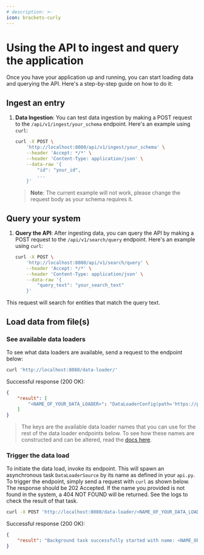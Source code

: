 ```yaml
---
# description: >-
icon: brackets-curly
---
```


# Using the API to ingest and query the application

Once you have your application up and running, you can start loading data and querying the API. Here's a step-by-step guide on how to do it:

## Ingest an entry

1. **Data Ingestion**: You can test data ingestion by making a POST request to the `/api/v1/ingest/your_schema` endpoint. Here's an example using `curl`:
    ```bash
    curl -X POST \
        'http://localhost:8080/api/v1/ingest/your_schema' \
        --header 'Accept: */*' \
        --header 'Content-Type: application/json' \
        --data-raw '{
            "id": "your_id",
            ...
        }'
    ```
    > **Note**: The current example will not work, please change the request body as your schema requires it.

## Query your system

1. **Query the API**: After ingesting data, you can query the API by making a POST request to the `/api/v1/search/query` endpoint. Here's an example using `curl`:
    ```bash
    curl -X POST \
        'http://localhost:8080/api/v1/search/query' \
        --header 'Accept: */*' \
        --header 'Content-Type: application/json' \
        --data-raw '{
            "query_text": "your_search_text"
        }'
    ```
This request will search for entities that match the query text.

## Load data from file(s)

### See available data loaders

To see what data loaders are available, send a request to the endpoint below:

```bash
curl 'http://localhost:8080/data-loader/'
```
Successful response (200 OK):
```JSON
{
    "result": [
        "<NAME_OF_YOUR_DATA_LOADER>": "DataLoaderConfig(path='https://path-to-your-file.csv', format=<DataFormat.CSV: 2>, name=None, pandas_read_kwargs='{sep: ;}')"
    ]
}
```

> The keys are the available data loader names that you can use for the rest of the data loader endpoints below. To see how these names are constructed and can be altered, read the [docs here](app.md#incorporate-data-source).

### Trigger the data load

To initiate the data load, invoke its endpoint. This will spawn an asynchronous task `DataLoaderSource` by its name as defined in your `api.py`. To trigger the endpoint, simply send a request with `curl` as shown below. The response should be 202 Accepted.
If the name you provided is not found in the system, a 404 NOT FOUND will be returned. See the logs to check the result of that task.

```bash
curl -X POST 'http://localhost:8080/data-loader/<NAME_OF_YOUR_DATA_LOADER>/run'
```
Successful response (200 OK):
```JSON
{
    "result": "Background task successfully started with name: <NAME_OF_YOUR_DATA_LOADER>",
}
```